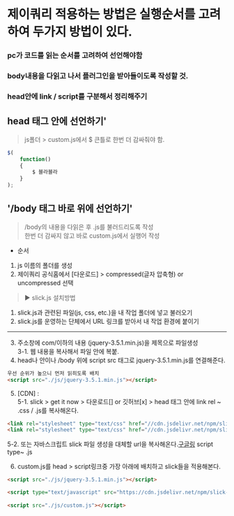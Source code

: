 # 제이쿼리 적용하는 방법은 실행순서를 고려하여 두가지 방법이 있다.

### pc가 코드를 읽는 순서를 고려하여 선언해야함  
### body내용을 다읽고 나서 플러그인을 받아들이도록 작성할 것.
### head안에 link / script를 구분해서 정리해주기  

## **head** 태그 안에 선언하기'
> js폴더 > custom.js에서 $ 큰틀로 한번 더 감싸줘야 함.
```javascript
$(
    function()
    {
        $ 블라블라
    }
);
```

## **'/body** 태그 바로 위에 선언하기'
> /body의 내용을 다읽은 후 .js를 불러드리도록 작성  
한번 더 감싸지 않고 바로 custom.js에서 실행어 작성  

- 순서
1. js 이름의 폴더를 생성
2. 제이쿼리 공식홈에서 [다운로드] > compressed(글자 압축형) or uncompressed 선택
> ▶ slick.js 설치방법  
1) slick.js과 관련된 파일(js, css, etc.)을 내 작업 폴더에 넣고 불러오기  
2) slick.js를 운영하는 단체에서 URL 링크를 받아서 내 작업 환경에 붙이기  
----------
3. 주소창에 com/이하의 내용 (jquery-3.5.1.min.js)을 제목으로 파일생성  
3-1. 웹 내용을 복사해서 파일 안에 복붙.
4. head나 안이나 /body 위에 script src 태그로 jquery-3.5.1.min.js를 연결해준다.
``` html
우선 순위가 높으니 먼저 읽히도록 배치
<script src="./js/jquery-3.5.1.min.js"></script>
```
5. [CDN] :  
5-1.
slick > get it now > 다운로드[] or 깃허브[x] > head 태그 안에  link rel ~ .css / .js를 복사해온다.  
``` html
<link rel="stylesheet" type="text/css" href="//cdn.jsdelivr.net/npm/slick-carousel@1.8.1/slick/slick.css"/>
<link rel="stylesheet" type="text/css" href="//cdn.jsdelivr.net/npm/slick-carousel@1.8.1/slick/slick-theme.css"/>
```
5-2.
또는 자바스크립트 slick 파일 생성을 대체할 url을 복사해온다.[구글링](https://m.blog.naver.com/ka28/221999891981)
script type~ .js


6. custom.js를 head > script링크중 가장 아래에 배치하고 slick들을 적용해본다.
``` html
<script src="./js/jquery-3.5.1.min.js"></script>

<script type="text/javascript" src="https://cdn.jsdelivr.net/npm/slick-carousel@1.8.1/slick/slick.min.js"></script>
    
<script src="./js/custom.js"></script>
```


